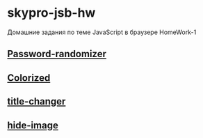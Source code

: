 # skypro-jsb-hw
Домашние задания по теме JavaScript в браузере
HomeWork-1
## [Password-randomizer](https://Atikingi.github.io/skypro-jsb-hw/password-randomizer/)
## [Colorized](https://Atikingi.github.io/skypro-jsb-hw/colorized/)
## [title-changer](https://Atikingi.github.io/skypro-jsb-hw/title-changer/)
## [hide-image](https://Atikingi.github.io/skypro-jsb-hw/hide-image/)
